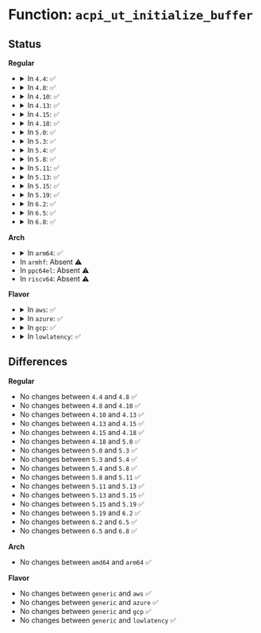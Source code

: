 # Function: <code>acpi_ut_initialize_buffer</code>

## Status
<b>Regular</b>
<ul>
<li>
<details>
<summary>In <code>4.4</code>: ✅</summary>

```c
acpi_status acpi_ut_initialize_buffer(struct acpi_buffer *buffer, acpi_size required_length);
```

**Collision:** Unique Global

**Inline:** No

**Transformation:** False

**Instances:**

```
In drivers/acpi/acpica/utalloc.c (ffffffff814a65f6)
Location: drivers/acpi/acpica/utalloc.c:275
Inline: False
Direct callers:
  - drivers/acpi/acpica/nsnames.c:acpi_ns_handle_to_pathname
  - drivers/acpi/acpica/nsxfeval.c:acpi_evaluate_object
  - drivers/acpi/acpica/rscreate.c:acpi_rs_create_resource_list
  - drivers/acpi/acpica/rscreate.c:acpi_rs_create_pci_routing_table
  - drivers/acpi/acpica/rscreate.c:acpi_rs_create_aml_resources
```
**Symbols:**

```
ffffffff814a65f6-ffffffff814a6669: acpi_ut_initialize_buffer (STB_GLOBAL)
```
</details>
</li>
<li>
<details>
<summary>In <code>4.8</code>: ✅</summary>

```c
acpi_status acpi_ut_initialize_buffer(struct acpi_buffer *buffer, acpi_size required_length);
```

**Collision:** Unique Global

**Inline:** No

**Transformation:** False

**Instances:**

```
In drivers/acpi/acpica/utalloc.c (ffffffff814f58d1)
Location: drivers/acpi/acpica/utalloc.c:275
Inline: False
Direct callers:
  - drivers/acpi/acpica/nsnames.c:acpi_ns_handle_to_pathname
  - drivers/acpi/acpica/nsxfeval.c:acpi_evaluate_object
  - drivers/acpi/acpica/rscreate.c:acpi_rs_create_aml_resources
  - drivers/acpi/acpica/rscreate.c:acpi_rs_create_pci_routing_table
  - drivers/acpi/acpica/rscreate.c:acpi_rs_create_resource_list
```
**Symbols:**

```
ffffffff814f58d1-ffffffff814f5944: acpi_ut_initialize_buffer (STB_GLOBAL)
```
</details>
</li>
<li>
<details>
<summary>In <code>4.10</code>: ✅</summary>

```c
acpi_status acpi_ut_initialize_buffer(struct acpi_buffer *buffer, acpi_size required_length);
```

**Collision:** Unique Global

**Inline:** No

**Transformation:** False

**Instances:**

```
In drivers/acpi/acpica/utalloc.c (ffffffff81518494)
Location: drivers/acpi/acpica/utalloc.c:275
Inline: False
Direct callers:
  - drivers/acpi/acpica/nsnames.c:acpi_ns_handle_to_pathname
  - drivers/acpi/acpica/nsnames.c:acpi_ns_handle_to_name
  - drivers/acpi/acpica/nsxfeval.c:acpi_evaluate_object
  - drivers/acpi/acpica/rscreate.c:acpi_rs_create_aml_resources
  - drivers/acpi/acpica/rscreate.c:acpi_rs_create_pci_routing_table
  - drivers/acpi/acpica/rscreate.c:acpi_rs_create_resource_list
```
**Symbols:**

```
ffffffff81518494-ffffffff81518507: acpi_ut_initialize_buffer (STB_GLOBAL)
```
</details>
</li>
<li>
<details>
<summary>In <code>4.13</code>: ✅</summary>

```c
acpi_status acpi_ut_initialize_buffer(struct acpi_buffer *buffer, acpi_size required_length);
```

**Collision:** Unique Global

**Inline:** No

**Transformation:** False

**Instances:**

```
In drivers/acpi/acpica/utalloc.c (ffffffff81528cbc)
Location: drivers/acpi/acpica/utalloc.c:325
Inline: False
Direct callers:
  - drivers/acpi/acpica/nsnames.c:acpi_ns_handle_to_pathname
  - drivers/acpi/acpica/nsnames.c:acpi_ns_handle_to_name
  - drivers/acpi/acpica/nsxfeval.c:acpi_evaluate_object
  - drivers/acpi/acpica/rscreate.c:acpi_rs_create_aml_resources
  - drivers/acpi/acpica/rscreate.c:acpi_rs_create_pci_routing_table
  - drivers/acpi/acpica/rscreate.c:acpi_rs_create_resource_list
```
**Symbols:**

```
ffffffff81528cbc-ffffffff81528d30: acpi_ut_initialize_buffer (STB_GLOBAL)
```
</details>
</li>
<li>
<details>
<summary>In <code>4.15</code>: ✅</summary>

```c
acpi_status acpi_ut_initialize_buffer(struct acpi_buffer *buffer, acpi_size required_length);
```

**Collision:** Unique Global

**Inline:** No

**Transformation:** False

**Instances:**

```
In drivers/acpi/acpica/utalloc.c (ffffffff81580c35)
Location: drivers/acpi/acpica/utalloc.c:325
Inline: False
Direct callers:
  - drivers/acpi/acpica/nsnames.c:acpi_ns_handle_to_pathname
  - drivers/acpi/acpica/nsnames.c:acpi_ns_handle_to_name
  - drivers/acpi/acpica/nsxfeval.c:acpi_evaluate_object
  - drivers/acpi/acpica/rscreate.c:acpi_rs_create_aml_resources
  - drivers/acpi/acpica/rscreate.c:acpi_rs_create_pci_routing_table
  - drivers/acpi/acpica/rscreate.c:acpi_rs_create_resource_list
```
**Symbols:**

```
ffffffff81580c35-ffffffff81580ca9: acpi_ut_initialize_buffer (STB_GLOBAL)
```
</details>
</li>
<li>
<details>
<summary>In <code>4.18</code>: ✅</summary>

```c
acpi_status acpi_ut_initialize_buffer(struct acpi_buffer *buffer, acpi_size required_length);
```

**Collision:** Unique Global

**Inline:** No

**Transformation:** False

**Instances:**

```
In drivers/acpi/acpica/utalloc.c (ffffffff815b7e29)
Location: drivers/acpi/acpica/utalloc.c:291
Inline: False
Direct callers:
  - drivers/acpi/acpica/nsnames.c:acpi_ns_handle_to_pathname
  - drivers/acpi/acpica/nsnames.c:acpi_ns_handle_to_name
  - drivers/acpi/acpica/nsxfeval.c:acpi_evaluate_object
  - drivers/acpi/acpica/rscreate.c:acpi_rs_create_aml_resources
  - drivers/acpi/acpica/rscreate.c:acpi_rs_create_pci_routing_table
  - drivers/acpi/acpica/rscreate.c:acpi_rs_create_resource_list
```
**Symbols:**

```
ffffffff815b7e29-ffffffff815b7e9c: acpi_ut_initialize_buffer (STB_GLOBAL)
```
</details>
</li>
<li>
<details>
<summary>In <code>5.0</code>: ✅</summary>

```c
acpi_status acpi_ut_initialize_buffer(struct acpi_buffer *buffer, acpi_size required_length);
```

**Collision:** Unique Global

**Inline:** No

**Transformation:** False

**Instances:**

```
In drivers/acpi/acpica/utalloc.c (ffffffff815d11ec)
Location: drivers/acpi/acpica/utalloc.c:291
Inline: False
Direct callers:
  - drivers/acpi/acpica/nsnames.c:acpi_ns_handle_to_pathname
  - drivers/acpi/acpica/nsnames.c:acpi_ns_handle_to_name
  - drivers/acpi/acpica/nsxfeval.c:acpi_evaluate_object
  - drivers/acpi/acpica/rscreate.c:acpi_rs_create_aml_resources
  - drivers/acpi/acpica/rscreate.c:acpi_rs_create_pci_routing_table
  - drivers/acpi/acpica/rscreate.c:acpi_rs_create_resource_list
```
**Symbols:**

```
ffffffff815d11ec-ffffffff815d125f: acpi_ut_initialize_buffer (STB_GLOBAL)
```
</details>
</li>
<li>
<details>
<summary>In <code>5.3</code>: ✅</summary>

```c
acpi_status acpi_ut_initialize_buffer(struct acpi_buffer *buffer, acpi_size required_length);
```

**Collision:** Unique Global

**Inline:** No

**Transformation:** False

**Instances:**

```
In drivers/acpi/acpica/utalloc.c (ffffffff81602aaf)
Location: drivers/acpi/acpica/utalloc.c:291
Inline: False
Direct callers:
  - drivers/acpi/acpica/nsnames.c:acpi_ns_handle_to_pathname
  - drivers/acpi/acpica/nsnames.c:acpi_ns_handle_to_name
  - drivers/acpi/acpica/nsxfeval.c:acpi_evaluate_object
  - drivers/acpi/acpica/rscreate.c:acpi_rs_create_aml_resources
  - drivers/acpi/acpica/rscreate.c:acpi_rs_create_pci_routing_table
  - drivers/acpi/acpica/rscreate.c:acpi_rs_create_resource_list
```
**Symbols:**

```
ffffffff81602aaf-ffffffff81602b23: acpi_ut_initialize_buffer (STB_GLOBAL)
```
</details>
</li>
<li>
<details>
<summary>In <code>5.4</code>: ✅</summary>

```c
acpi_status acpi_ut_initialize_buffer(struct acpi_buffer *buffer, acpi_size required_length);
```

**Collision:** Unique Global

**Inline:** No

**Transformation:** False

**Instances:**

```
In drivers/acpi/acpica/utalloc.c (ffffffff81623f5a)
Location: drivers/acpi/acpica/utalloc.c:291
Inline: False
Direct callers:
  - drivers/acpi/acpica/nsnames.c:acpi_ns_handle_to_pathname
  - drivers/acpi/acpica/nsnames.c:acpi_ns_handle_to_name
  - drivers/acpi/acpica/nsxfeval.c:acpi_evaluate_object
  - drivers/acpi/acpica/rscreate.c:acpi_rs_create_aml_resources
  - drivers/acpi/acpica/rscreate.c:acpi_rs_create_pci_routing_table
  - drivers/acpi/acpica/rscreate.c:acpi_rs_create_resource_list
```
**Symbols:**

```
ffffffff81623f5a-ffffffff81623fce: acpi_ut_initialize_buffer (STB_GLOBAL)
```
</details>
</li>
<li>
<details>
<summary>In <code>5.8</code>: ✅</summary>

```c
acpi_status acpi_ut_initialize_buffer(struct acpi_buffer *buffer, acpi_size required_length);
```

**Collision:** Unique Global

**Inline:** No

**Transformation:** False

**Instances:**

```
In drivers/acpi/acpica/utalloc.c (ffffffff816d0653)
Location: drivers/acpi/acpica/utalloc.c:291
Inline: False
Direct callers:
  - drivers/acpi/acpica/nsnames.c:acpi_ns_handle_to_pathname
  - drivers/acpi/acpica/nsnames.c:acpi_ns_handle_to_name
  - drivers/acpi/acpica/nsxfeval.c:acpi_evaluate_object
  - drivers/acpi/acpica/rscreate.c:acpi_rs_create_aml_resources
  - drivers/acpi/acpica/rscreate.c:acpi_rs_create_pci_routing_table
  - drivers/acpi/acpica/rscreate.c:acpi_rs_create_resource_list
```
**Symbols:**

```
ffffffff816d0653-ffffffff816d06c7: acpi_ut_initialize_buffer (STB_GLOBAL)
```
</details>
</li>
<li>
<details>
<summary>In <code>5.11</code>: ✅</summary>

```c
acpi_status acpi_ut_initialize_buffer(struct acpi_buffer *buffer, acpi_size required_length);
```

**Collision:** Unique Global

**Inline:** No

**Transformation:** False

**Instances:**

```
In drivers/acpi/acpica/utalloc.c (ffffffff816ee642)
Location: drivers/acpi/acpica/utalloc.c:291
Inline: False
Direct callers:
  - drivers/acpi/acpica/nsnames.c:acpi_ns_handle_to_pathname
  - drivers/acpi/acpica/nsnames.c:acpi_ns_handle_to_name
  - drivers/acpi/acpica/nsxfeval.c:acpi_evaluate_object
  - drivers/acpi/acpica/rscreate.c:acpi_rs_create_aml_resources
  - drivers/acpi/acpica/rscreate.c:acpi_rs_create_pci_routing_table
  - drivers/acpi/acpica/rscreate.c:acpi_rs_create_resource_list
```
**Symbols:**

```
ffffffff816ee642-ffffffff816ee6b6: acpi_ut_initialize_buffer (STB_GLOBAL)
```
</details>
</li>
<li>
<details>
<summary>In <code>5.13</code>: ✅</summary>

```c
acpi_status acpi_ut_initialize_buffer(struct acpi_buffer *buffer, acpi_size required_length);
```

**Collision:** Unique Global

**Inline:** No

**Transformation:** False

**Instances:**

```
In drivers/acpi/acpica/utalloc.c (ffffffff816d04f7)
Location: drivers/acpi/acpica/utalloc.c:291
Inline: False
Direct callers:
  - drivers/acpi/acpica/nsnames.c:acpi_ns_handle_to_pathname
  - drivers/acpi/acpica/nsnames.c:acpi_ns_handle_to_name
  - drivers/acpi/acpica/nsxfeval.c:acpi_evaluate_object
  - drivers/acpi/acpica/rscreate.c:acpi_rs_create_aml_resources
  - drivers/acpi/acpica/rscreate.c:acpi_rs_create_pci_routing_table
  - drivers/acpi/acpica/rscreate.c:acpi_rs_create_resource_list
```
**Symbols:**

```
ffffffff816d04f7-ffffffff816d056b: acpi_ut_initialize_buffer (STB_GLOBAL)
```
</details>
</li>
<li>
<details>
<summary>In <code>5.15</code>: ✅</summary>

```c
acpi_status acpi_ut_initialize_buffer(struct acpi_buffer *buffer, acpi_size required_length);
```

**Collision:** Unique Global

**Inline:** No

**Transformation:** False

**Instances:**

```
In drivers/acpi/acpica/utalloc.c (ffffffff81747bd7)
Location: drivers/acpi/acpica/utalloc.c:291
Inline: False
Direct callers:
  - drivers/acpi/acpica/nsnames.c:acpi_ns_handle_to_pathname
  - drivers/acpi/acpica/nsnames.c:acpi_ns_handle_to_name
  - drivers/acpi/acpica/nsxfeval.c:acpi_evaluate_object
  - drivers/acpi/acpica/rscreate.c:acpi_rs_create_aml_resources
  - drivers/acpi/acpica/rscreate.c:acpi_rs_create_pci_routing_table
  - drivers/acpi/acpica/rscreate.c:acpi_rs_create_resource_list
```
**Symbols:**

```
ffffffff81747bd7-ffffffff81747c4b: acpi_ut_initialize_buffer (STB_GLOBAL)
```
</details>
</li>
<li>
<details>
<summary>In <code>5.19</code>: ✅</summary>

```c
acpi_status acpi_ut_initialize_buffer(struct acpi_buffer *buffer, acpi_size required_length);
```

**Collision:** Unique Global

**Inline:** No

**Transformation:** False

**Instances:**

```
In drivers/acpi/acpica/utalloc.c (ffffffff81879c58)
Location: drivers/acpi/acpica/utalloc.c:291
Inline: False
Direct callers:
  - drivers/acpi/acpica/nsnames.c:acpi_ns_handle_to_pathname
  - drivers/acpi/acpica/nsnames.c:acpi_ns_handle_to_name
  - drivers/acpi/acpica/nsxfeval.c:acpi_evaluate_object
  - drivers/acpi/acpica/rscreate.c:acpi_rs_create_aml_resources
  - drivers/acpi/acpica/rscreate.c:acpi_rs_create_pci_routing_table
  - drivers/acpi/acpica/rscreate.c:acpi_rs_create_resource_list
  - drivers/acpi/acpica/rsxface.c:acpi_rs_match_vendor_resource
```
**Symbols:**

```
ffffffff81879c58-ffffffff81879ce6: acpi_ut_initialize_buffer (STB_GLOBAL)
```
</details>
</li>
<li>
<details>
<summary>In <code>6.2</code>: ✅</summary>

```c
acpi_status acpi_ut_initialize_buffer(struct acpi_buffer *buffer, acpi_size required_length);
```

**Collision:** Unique Global

**Inline:** No

**Transformation:** False

**Instances:**

```
In drivers/acpi/acpica/utalloc.c (ffffffff819bc4e0)
Location: drivers/acpi/acpica/utalloc.c:291
Inline: False
Direct callers:
  - drivers/acpi/acpica/nsnames.c:acpi_ns_handle_to_pathname
  - drivers/acpi/acpica/nsnames.c:acpi_ns_handle_to_name
  - drivers/acpi/acpica/nsxfeval.c:acpi_evaluate_object
  - drivers/acpi/acpica/rscreate.c:acpi_rs_create_aml_resources
  - drivers/acpi/acpica/rscreate.c:acpi_rs_create_pci_routing_table
  - drivers/acpi/acpica/rscreate.c:acpi_rs_create_resource_list
  - drivers/acpi/acpica/rsxface.c:acpi_rs_match_vendor_resource
```
**Symbols:**

```
ffffffff819bc4e0-ffffffff819bc5a8: acpi_ut_initialize_buffer (STB_GLOBAL)
```
</details>
</li>
<li>
<details>
<summary>In <code>6.5</code>: ✅</summary>

```c
acpi_status acpi_ut_initialize_buffer(struct acpi_buffer *buffer, acpi_size required_length);
```

**Collision:** Unique Global

**Inline:** No

**Transformation:** False

**Instances:**

```
In drivers/acpi/acpica/utalloc.c (ffffffff81a03680)
Location: drivers/acpi/acpica/utalloc.c:291
Inline: False
Direct callers:
  - drivers/acpi/acpica/nsnames.c:acpi_ns_handle_to_pathname
  - drivers/acpi/acpica/nsnames.c:acpi_ns_handle_to_name
  - drivers/acpi/acpica/nsxfeval.c:acpi_evaluate_object
  - drivers/acpi/acpica/rscreate.c:acpi_rs_create_aml_resources
  - drivers/acpi/acpica/rscreate.c:acpi_rs_create_pci_routing_table
  - drivers/acpi/acpica/rscreate.c:acpi_rs_create_resource_list
  - drivers/acpi/acpica/rsxface.c:acpi_rs_match_vendor_resource
```
**Symbols:**

```
ffffffff81a03680-ffffffff81a03748: acpi_ut_initialize_buffer (STB_GLOBAL)
```
</details>
</li>
<li>
<details>
<summary>In <code>6.8</code>: ✅</summary>

```c
acpi_status acpi_ut_initialize_buffer(struct acpi_buffer *buffer, acpi_size required_length);
```

**Collision:** Unique Global

**Inline:** No

**Transformation:** False

**Instances:**

```
In drivers/acpi/acpica/utalloc.c (ffffffff81a4e520)
Location: drivers/acpi/acpica/utalloc.c:291
Inline: False
Direct callers:
  - drivers/acpi/acpica/nsnames.c:acpi_ns_handle_to_pathname
  - drivers/acpi/acpica/nsnames.c:acpi_ns_handle_to_name
  - drivers/acpi/acpica/nsxfeval.c:acpi_evaluate_object
  - drivers/acpi/acpica/rscreate.c:acpi_rs_create_aml_resources
  - drivers/acpi/acpica/rscreate.c:acpi_rs_create_pci_routing_table
  - drivers/acpi/acpica/rscreate.c:acpi_rs_create_resource_list
  - drivers/acpi/acpica/rsxface.c:acpi_rs_match_vendor_resource
```
**Symbols:**

```
ffffffff81a4e520-ffffffff81a4e5e8: acpi_ut_initialize_buffer (STB_GLOBAL)
```
</details>
</li>
</ul>
<b>Arch</b>
<ul>
<li>
<details>
<summary>In <code>arm64</code>: ✅</summary>

```c
acpi_status acpi_ut_initialize_buffer(struct acpi_buffer *buffer, acpi_size required_length);
```

**Collision:** Unique Global

**Inline:** No

**Transformation:** False

**Instances:**

```
In drivers/acpi/acpica/utalloc.c (ffff800010799080)
Location: drivers/acpi/acpica/utalloc.c:291
Inline: False
Direct callers:
  - drivers/acpi/acpica/nsnames.c:acpi_ns_handle_to_pathname
  - drivers/acpi/acpica/nsnames.c:acpi_ns_handle_to_name
  - drivers/acpi/acpica/nsxfeval.c:acpi_evaluate_object
  - drivers/acpi/acpica/rscreate.c:acpi_rs_create_aml_resources
  - drivers/acpi/acpica/rscreate.c:acpi_rs_create_pci_routing_table
  - drivers/acpi/acpica/rscreate.c:acpi_rs_create_resource_list
```
**Symbols:**

```
ffff800010799080-ffff80001079910c: acpi_ut_initialize_buffer (STB_GLOBAL)
```
</details>
</li>
<li>
In <code>armhf</code>: Absent ⚠️
</li>
<li>
In <code>ppc64el</code>: Absent ⚠️
</li>
<li>
In <code>riscv64</code>: Absent ⚠️
</li>
</ul>
<b>Flavor</b>
<ul>
<li>
<details>
<summary>In <code>aws</code>: ✅</summary>

```c
acpi_status acpi_ut_initialize_buffer(struct acpi_buffer *buffer, acpi_size required_length);
```

**Collision:** Unique Global

**Inline:** No

**Transformation:** False

**Instances:**

```
In drivers/acpi/acpica/utalloc.c (ffffffff815fd92f)
Location: drivers/acpi/acpica/utalloc.c:291
Inline: False
Direct callers:
  - drivers/acpi/acpica/nsnames.c:acpi_ns_handle_to_pathname
  - drivers/acpi/acpica/nsnames.c:acpi_ns_handle_to_name
  - drivers/acpi/acpica/nsxfeval.c:acpi_evaluate_object
  - drivers/acpi/acpica/rscreate.c:acpi_rs_create_aml_resources
  - drivers/acpi/acpica/rscreate.c:acpi_rs_create_pci_routing_table
  - drivers/acpi/acpica/rscreate.c:acpi_rs_create_resource_list
```
**Symbols:**

```
ffffffff815fd92f-ffffffff815fd9a3: acpi_ut_initialize_buffer (STB_GLOBAL)
```
</details>
</li>
<li>
<details>
<summary>In <code>azure</code>: ✅</summary>

```c
acpi_status acpi_ut_initialize_buffer(struct acpi_buffer *buffer, acpi_size required_length);
```

**Collision:** Unique Global

**Inline:** No

**Transformation:** False

**Instances:**

```
In drivers/acpi/acpica/utalloc.c (ffffffff815e8e4b)
Location: drivers/acpi/acpica/utalloc.c:291
Inline: False
Direct callers:
  - drivers/acpi/acpica/nsnames.c:acpi_ns_handle_to_pathname
  - drivers/acpi/acpica/nsnames.c:acpi_ns_handle_to_name
  - drivers/acpi/acpica/nsxfeval.c:acpi_evaluate_object
  - drivers/acpi/acpica/rscreate.c:acpi_rs_create_aml_resources
  - drivers/acpi/acpica/rscreate.c:acpi_rs_create_pci_routing_table
  - drivers/acpi/acpica/rscreate.c:acpi_rs_create_resource_list
```
**Symbols:**

```
ffffffff815e8e4b-ffffffff815e8ebf: acpi_ut_initialize_buffer (STB_GLOBAL)
```
</details>
</li>
<li>
<details>
<summary>In <code>gcp</code>: ✅</summary>

```c
acpi_status acpi_ut_initialize_buffer(struct acpi_buffer *buffer, acpi_size required_length);
```

**Collision:** Unique Global

**Inline:** No

**Transformation:** False

**Instances:**

```
In drivers/acpi/acpica/utalloc.c (ffffffff8161823a)
Location: drivers/acpi/acpica/utalloc.c:291
Inline: False
Direct callers:
  - drivers/acpi/acpica/nsnames.c:acpi_ns_handle_to_pathname
  - drivers/acpi/acpica/nsnames.c:acpi_ns_handle_to_name
  - drivers/acpi/acpica/nsxfeval.c:acpi_evaluate_object
  - drivers/acpi/acpica/rscreate.c:acpi_rs_create_aml_resources
  - drivers/acpi/acpica/rscreate.c:acpi_rs_create_pci_routing_table
  - drivers/acpi/acpica/rscreate.c:acpi_rs_create_resource_list
```
**Symbols:**

```
ffffffff8161823a-ffffffff816182ae: acpi_ut_initialize_buffer (STB_GLOBAL)
```
</details>
</li>
<li>
<details>
<summary>In <code>lowlatency</code>: ✅</summary>

```c
acpi_status acpi_ut_initialize_buffer(struct acpi_buffer *buffer, acpi_size required_length);
```

**Collision:** Unique Global

**Inline:** No

**Transformation:** False

**Instances:**

```
In drivers/acpi/acpica/utalloc.c (ffffffff816320ea)
Location: drivers/acpi/acpica/utalloc.c:291
Inline: False
Direct callers:
  - drivers/acpi/acpica/nsnames.c:acpi_ns_handle_to_pathname
  - drivers/acpi/acpica/nsnames.c:acpi_ns_handle_to_name
  - drivers/acpi/acpica/nsxfeval.c:acpi_evaluate_object
  - drivers/acpi/acpica/rscreate.c:acpi_rs_create_aml_resources
  - drivers/acpi/acpica/rscreate.c:acpi_rs_create_pci_routing_table
  - drivers/acpi/acpica/rscreate.c:acpi_rs_create_resource_list
```
**Symbols:**

```
ffffffff816320ea-ffffffff8163215e: acpi_ut_initialize_buffer (STB_GLOBAL)
```
</details>
</li>
</ul>

## Differences
<b>Regular</b>
<ul>
<li>
No changes between <code>4.4</code> and <code>4.8</code> ✅
</li>
<li>
No changes between <code>4.8</code> and <code>4.10</code> ✅
</li>
<li>
No changes between <code>4.10</code> and <code>4.13</code> ✅
</li>
<li>
No changes between <code>4.13</code> and <code>4.15</code> ✅
</li>
<li>
No changes between <code>4.15</code> and <code>4.18</code> ✅
</li>
<li>
No changes between <code>4.18</code> and <code>5.0</code> ✅
</li>
<li>
No changes between <code>5.0</code> and <code>5.3</code> ✅
</li>
<li>
No changes between <code>5.3</code> and <code>5.4</code> ✅
</li>
<li>
No changes between <code>5.4</code> and <code>5.8</code> ✅
</li>
<li>
No changes between <code>5.8</code> and <code>5.11</code> ✅
</li>
<li>
No changes between <code>5.11</code> and <code>5.13</code> ✅
</li>
<li>
No changes between <code>5.13</code> and <code>5.15</code> ✅
</li>
<li>
No changes between <code>5.15</code> and <code>5.19</code> ✅
</li>
<li>
No changes between <code>5.19</code> and <code>6.2</code> ✅
</li>
<li>
No changes between <code>6.2</code> and <code>6.5</code> ✅
</li>
<li>
No changes between <code>6.5</code> and <code>6.8</code> ✅
</li>
</ul>
<b>Arch</b>
<ul>
<li>
No changes between <code>amd64</code> and <code>arm64</code> ✅
</li>
</ul>
<b>Flavor</b>
<ul>
<li>
No changes between <code>generic</code> and <code>aws</code> ✅
</li>
<li>
No changes between <code>generic</code> and <code>azure</code> ✅
</li>
<li>
No changes between <code>generic</code> and <code>gcp</code> ✅
</li>
<li>
No changes between <code>generic</code> and <code>lowlatency</code> ✅
</li>
</ul>
